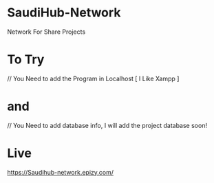 # SaudiHub-Network
Network For Share Projects



# To Try

// You Need to add the Program in Localhost [ I Like Xampp ]

# and
// You Need to add database info, I will add the project database soon!


# Live

https://Saudihub-network.epizy.com/
